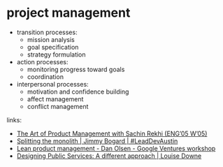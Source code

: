 # project management

* transition processes:
  * mission analysis
  * goal specification
  * strategy formulation
* action processes:
  * monitoring progress toward goals
  * coordination
* interpersonal processes:
  * motivation and confidence building
  * affect management
  * conflict management


links:

* [The Art of Product Management with Sachin Rekhi (ENG’05 W’05)](https://www.youtube.com/watch?v=huTSPanUlQM)
* [Splitting the monolith | Jimmy Bogard | #LeadDevAustin](https://www.youtube.com/watch?v=oyY3Iec5IAc)
* [Lean product management - Dan Olsen - Google Ventures workshop](https://youtu.be/mIBccpqUcgY)
* [Designing Public Services: A different approach | Louise Downe](https://youtu.be/xAVARQVT8DA)
